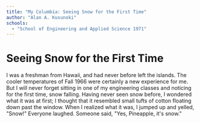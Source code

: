 ```yaml
---
title: "My Columbia: Seeing Snow for the First Time"
author: "Alan A. Kusunoki"
schools:
  - "School of Engineering and Applied Science 1971"
---
```


# Seeing Snow for the First Time

I was a freshman from Hawaii, and had never before left the islands. The cooler temperatures of Fall 1966 were certainly a new experience for me. But I will never forget sitting in one of my engineering classes and noticing for the first time, snow falling. Having never seen snow before, I wondered what it was at first; I thought that it resembled small tufts of cotton floating down past the window.  When I realized what it was, I jumped up and yelled, "Snow!" Everyone laughed. Someone said, "Yes, Pineapple, it's snow."
